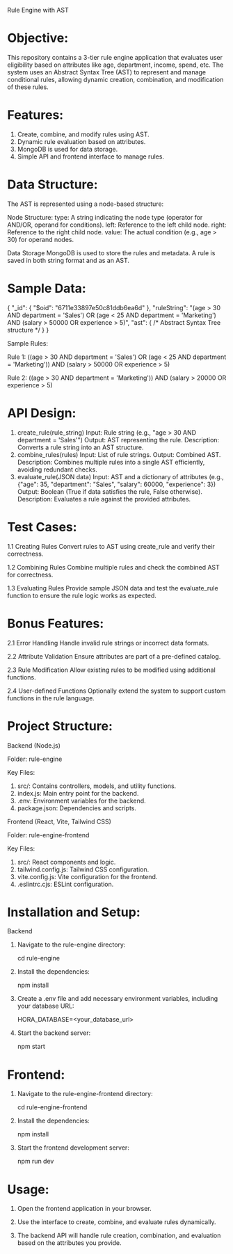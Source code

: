 Rule Engine with AST

# Objective:

This repository contains a 3-tier rule engine application that evaluates user eligibility based on attributes like age, department, income, spend, etc. The system uses an Abstract Syntax Tree (AST) to represent and manage conditional rules, allowing dynamic creation, combination, and modification of these rules.

# Features:

1. Create, combine, and modify rules using AST.
2. Dynamic rule evaluation based on attributes.
3. MongoDB is used for data storage.
4. Simple API and frontend interface to manage rules.

# Data Structure:
The AST is represented using a node-based structure:

Node Structure:
type: A string indicating the node type (operator for AND/OR, operand for conditions).
left: Reference to the left child node.
right: Reference to the right child node.
value: The actual condition (e.g., age > 30) for operand nodes.

Data Storage
MongoDB is used to store the rules and metadata.
A rule is saved in both string format and as an AST.

# Sample Data:

{
  "_id": { "$oid": "6711e33897e50c81ddb6ea6d" },
  "ruleString": "(age > 30 AND department = 'Sales') OR (age < 25 AND department = 'Marketing') AND (salary > 50000 OR experience > 5)",
  "ast": { /* Abstract Syntax Tree structure */ }
}

Sample Rules:

Rule 1: ((age > 30 AND department = 'Sales') OR (age < 25 AND department = 'Marketing')) AND (salary > 50000 OR experience > 5)

Rule 2: ((age > 30 AND department = 'Marketing')) AND (salary > 20000 OR experience > 5)

# API Design: 

1. create_rule(rule_string)
Input: Rule string (e.g., "age > 30 AND department = 'Sales'")
Output: AST representing the rule.
Description: Converts a rule string into an AST structure.
2. combine_rules(rules)
Input: List of rule strings.
Output: Combined AST.
Description: Combines multiple rules into a single AST efficiently, avoiding redundant checks.
3. evaluate_rule(JSON data)
Input: AST and a dictionary of attributes (e.g., {"age": 35, "department": "Sales", "salary": 60000, "experience": 3})
Output: Boolean (True if data satisfies the rule, False otherwise).
Description: Evaluates a rule against the provided attributes.

# Test Cases:

1.1 Creating Rules
Convert rules to AST using create_rule and verify their correctness.

1.2 Combining Rules
Combine multiple rules and check the combined AST for correctness.

1.3 Evaluating Rules
Provide sample JSON data and test the evaluate_rule function to ensure the rule logic works as expected.

# Bonus Features:

2.1 Error Handling
Handle invalid rule strings or incorrect data formats.

2.2 Attribute Validation
Ensure attributes are part of a pre-defined catalog.

2.3 Rule Modification
Allow existing rules to be modified using additional functions.

2.4 User-defined Functions
Optionally extend the system to support custom functions in the rule language.

# Project Structure:

Backend (Node.js)

Folder: rule-engine

Key Files:

1. src/: Contains controllers, models, and utility functions.
2. index.js: Main entry point for the backend.
3. .env: Environment variables for the backend.
4. package.json: Dependencies and scripts.
   
Frontend (React, Vite, Tailwind CSS)

Folder: rule-engine-frontend

Key Files:

1. src/: React components and logic.
2. tailwind.config.js: Tailwind CSS configuration.
3. vite.config.js: Vite configuration for the frontend.
4. .eslintrc.cjs: ESLint configuration.

# Installation and Setup:

Backend

1. Navigate to the rule-engine directory:
   
    cd rule-engine

3. Install the dependencies:
   
    npm install

4. Create a .env file and add necessary environment variables, including your database URL:
   
    HORA_DATABASE=<your_database_url>

5. Start the backend server:
   
    npm start

# Frontend:

1. Navigate to the rule-engine-frontend directory:
   
    cd rule-engine-frontend

2. Install the dependencies:
   
    npm install

3. Start the frontend development server:
   
    npm run dev

# Usage:

1. Open the frontend application in your browser.

2. Use the interface to create, combine, and evaluate rules dynamically.

3. The backend API will handle rule creation, combination, and evaluation based on the attributes you provide.
